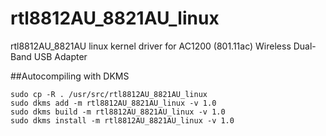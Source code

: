 rtl8812AU_8821AU_linux
======================

rtl8812AU_8821AU linux kernel driver for AC1200 (801.11ac) Wireless Dual-Band USB Adapter

##Autocompiling with DKMS

```
sudo cp -R . /usr/src/rtl8812AU_8821AU_linux
sudo dkms add -m rtl8812AU_8821AU_linux -v 1.0
sudo dkms build -m rtl8812AU_8821AU_linux -v 1.0
sudo dkms install -m rtl8812AU_8821AU_linux -v 1.0
```

